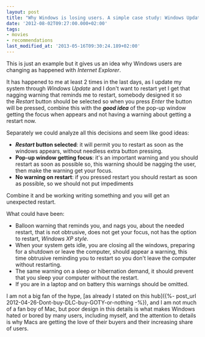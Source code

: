 ```yaml
---
layout: post
title: "Why Windows is losing users. A simple case study: Windows Update"
date: '2012-08-02T09:27:00.000+02:00'
tags:
- movies
- recommendations
last_modified_at: '2013-05-16T09:30:24.189+02:00'
---
```


This is just an example but it gives us an idea why Windows users are changing as happened with *Internet Explorer*.

It has happened to me at least 2 times in the last days, as I update my system through *Windows Update* and I don't want to restart yet I get that nagging warning that reminds me to restart, somebody designed it so the *Restart* button should be selected so when you press *Enter* the button will be pressed, combine this with the ***good idea*** of the pop-up window getting the focus when appears and not having a warning about getting a restart now.

Separately we could analyze all this decisions and seem like good ideas:

- ***Restart* button selected**: it will permit you to restart as soon as the windows appears, without needless extra button pressing.
- **Pop-up window getting focus**: it's an important warning and you should restart as soon as possible so, this warning should be nagging the user, then make the warning get your focus.
- **No warning on restart**: if you pressed restart you should restart as soon as possible, so we should not put impediments

Combine it and be working writing something and you will get an unexpected restart.

What could have been:

- Balloon warning that reminds you, and nags you, about the needed restart, that is not obtrusive, does not get your focus, not has the option to restart, *Windows XP style*.
- When your system gets idle, you are closing all the windows, preparing for a shutdown or leave the computer, should appear a warning, this time obtrusive reminding you to restart so you don't leave the computer without restarting.
- The same warning on a sleep or hibernation demand, it should prevent that you sleep your computer without the restart.
- If you are in a laptop and on battery this warnings should be omitted.

I am not a big fan of the hype, [as already I stated on this hub]({%- post_url 2012-04-26-Dont-buy-DLC-buy-GOTY-or-nothing -%}), and I am not much of a fan boy of Mac, but poor design in this details is what makes Windows hated or bored by many users, including myself, and the attention to details is why Macs are getting the love of their buyers and their increasing share of users.
